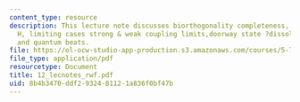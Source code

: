```yaml
---
content_type: resource
description: This lecture note discusses biorthogonality completeness, 2 ? 2 complex
  H, limiting cases strong & weak coupling limits,doorway state ?dissolves in bath?
  and quantum beats.
file: https://ol-ocw-studio-app-production.s3.amazonaws.com/courses/5-74-introductory-quantum-mechanics-ii-spring-2004/8b4b3470ddf2932481121a836f0bf47b_12_lecnotes_rwf.pdf
file_type: application/pdf
resourcetype: Document
title: 12_lecnotes_rwf.pdf
uid: 8b4b3470-ddf2-9324-8112-1a836f0bf47b
---
```

